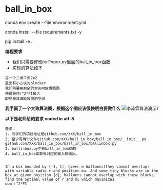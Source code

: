 # ball_in_box

conda  env create --file environment.yml

conda install --file requirements.txt -y

pip install -e .



**编程要求**
* 我们只需要修改*ballinbox.py*里面的ball_in_box函数
* 实现的算法如下
```
在一个二维平面2x2
里面有小方块的blocker
我们需要在剩余的空间内放置圆圈
使得最终r^2*PI最大
即尽量填满能放置的空间
```
**我手画了一个大致算法图，根据这个图应该很快明白要做什么**
![李泽霖算法演示1](https://raw.githubusercontent.com/chiellini/ball_in_box/master/作业布置资料/算法演示1%20.jpg)


**以下是老师给的要求**
**coded in utf-8**
```
要求：
1. 同学们的项目地址是github.com/XXX/ball_in_box
2. 至少有两个文件github.com/XXX/ball_in_box/ball_in_box/__init__.py 
github.com/XXX/ball_in_box/ball_in_box/ballinbox.py 
3. ballinbox.py中有ball_in_box函数
4. ball_in_box函数有对应的输入和输出。


In a box bounded by [-1, 1], given m balloons(they cannot overlap) with variable radio r and position mu. And some tiny blocks are in the box at given position {d}; balloons cannot overlap with these blocks. find the optimal value of r and mu which maximizes 
sum r^2*PI
```

